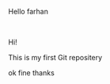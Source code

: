<p>Hello farhan</p>
<br>
<p>Hi!</p>
<p>This is my first Git repositery</p>
<p>ok fine thanks</p>
<br>
